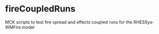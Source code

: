# fireCoupledRuns
MCK scripts to test fire spread and effects coupled runs for the RHESSys-WMFire model

